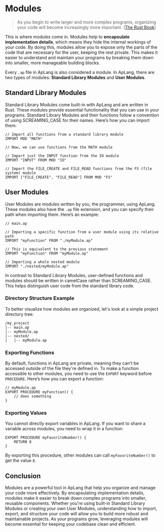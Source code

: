 # Modules

> As you begin to write larger and more complex programs, organizing your code will become increasingly more important. ([The Rust Book](https://doc.rust-lang.org/stable/book/ch07-00-managing-growing-projects-with-packages-crates-and-modules.html))

This is where modules come in. Modules help to **encapsulate implementation details**, which means they hide the internal workings of your code. By doing this, modules allow you to expose only the parts of the code that are necessary for the user, keeping the rest private. This makes it easier to understand and maintain your programs by breaking them down into smaller, more manageable building blocks.

Every `.ap` file in ApLang is also considered a module. In ApLang, there are two types of modules: **Standard Library Modules** and **User Modules**.

## Standard Library Modules

Standard Library Modules come built-in with ApLang and are written in Rust. These modules provide essential functionality that you can use in your programs. Standard Library Modules and their functions follow a convention of using SCREAMING_CASE for their names. Here’s how you can import them:

```ap
// Import all functions from a standard library module
IMPORT MOD "MATH"

// Now, we can use functions from the MATH module

// Import just the INPUT function from the IO module
IMPORT "INPUT" FROM MOD "IO"

// Import the FILE_CREATE and FILE_READ functions from the FS (file system) module
IMPORT ["FILE_CREATE", "FILE_READ"] FROM MOD "FS"
```

## User Modules

User Modules are modules written by you, the programmer, using ApLang. These modules also have the `.ap` file extension, and you can specify their path when importing them. Here’s an example:

```ap
// main.ap

// Importing a specific function from a user module using its relative path
IMPORT "myFunction" FROM "./myModule.ap"

// This is equivalent to the previous statement
IMPORT "myFunction" FROM "myModule.ap"

// Importing a whole nested module
IMPORT "./nested/myModule.ap"
```

In contrast to Standard Library Modules, user-defined functions and modules should be written in camelCase rather than SCREAMING_CASE. This helps distinguish user code from the standard library code.

### Directory Structure Example

To better visualize how modules are organized, let's look at a simple project directory tree:

```
/my_project
|-- main.ap
|-- myModule.ap
|-- nested/
|   |-- myModule.ap
```

### Exporting Functions

By default, functions in ApLang are private, meaning they can't be accessed outside of the file they're defined in. To make a function accessible to other modules, you need to use the `EXPORT` keyword before `PROCEDURE`. Here’s how you can export a function:

```ap
// myModule.ap
EXPORT PROCEDURE myFunction() {
    // does something
}
```

### Exporting Values

You cannot directly export variables in ApLang. If you want to share a variable across modules, you need to wrap it in a function:

```ap
EXPORT PROCEDURE myFavoriteNumber() {
    RETURN 8
}
```

By exporting this procedure, other modules can call `myFavoriteNumber()` to get the value `8`.

## Conclusion

Modules are a powerful tool in ApLang that help you organize and manage your code more effectively. By encapsulating implementation details, modules make it easier to break down complex programs into smaller, reusable components. Whether you're using built-in Standard Library Modules or creating your own User Modules, understanding how to import, export, and structure your code will allow you to build more robust and maintainable projects. As your programs grow, leveraging modules will become essential for keeping your codebase clean and efficient.
